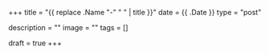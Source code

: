 +++
title = "{{ replace .Name "-" " " | title }}"
date = {{ .Date }}
type = "post"

description = ""
image = ""
tags = []

draft = true
+++

